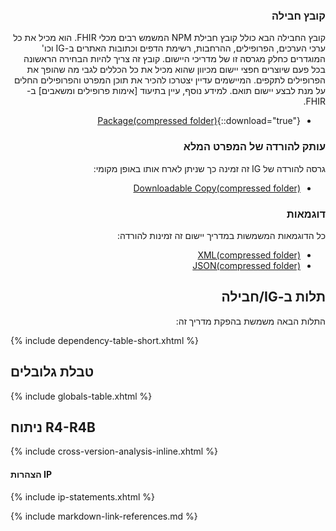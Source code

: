 <div dir="rtl" markdown="1">

### קובץ חבילה

קובץ החבילה הבא כולל קובץ חבילת NPM המשמש רבים מכלי FHIR. הוא מכיל את כל ערכי הערכים, הפרופילים, ההרחבות, רשימת הדפים וכתובות האתרים ב-IG וכו' המוגדרים כחלק מגרסה זו של מדריכי היישום. קובץ זה צריך להיות הבחירה הראשונה בכל פעם שיוצרים חפצי יישום מכיוון שהוא מכיל את כל הכללים לגבי מה שהופך את הפרופילים לתקפים. המיישמים עדיין יצטרכו להכיר את תוכן המפרט והפרופילים החלים על מנת לבצע יישום תואם. למידע נוסף, עיין בתיעוד [אימות פרופילים ומשאבים] ב-FHIR.

- [Package(compressed folder)](package.tgz){::download="true"}

### עותק להורדה של המפרט המלא

גרסה להורדה של IG זה זמינה כך שניתן לארח אותו באופן מקומי:

- [Downloadable Copy(compressed folder)](full-ig.zip)

### דוגמאות

כל הדוגמאות המשמשות במדריך יישום זה זמינות להורדה:

- [XML(compressed folder)](examples.xml.zip)
- [JSON(compressed folder)](examples.json.zip)

## תלות ב-IG/חבילה

התלות הבאה משמשת בהפקת מדריך זה:
</div>

{% include dependency-table-short.xhtml %}

## טבלת גלובלים

{% include globals-table.xhtml %}

## ניתוח R4-R4B

{% include cross-version-analysis-inline.xhtml %}

#### הצהרות IP

{% include ip-statements.xhtml %}

{% include markdown-link-references.md %}
